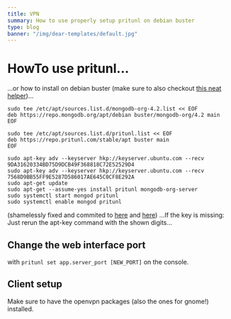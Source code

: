 ```yaml
---
title: VPN
summary: How to use properly setup pritunl on debian buster
type: blog
banner: "/img/dear-templates/default.jpg"
---
```


# HowTo use pritunl... #
...or how to install on debian buster (make sure to also checkout [this neat helper](https://gitlab.simonmicro.de/simonmicro/pritunl-fake-api))...

```
sudo tee /etc/apt/sources.list.d/mongodb-org-4.2.list << EOF
deb https://repo.mongodb.org/apt/debian buster/mongodb-org/4.2 main
EOF

sudo tee /etc/apt/sources.list.d/pritunl.list << EOF
deb https://repo.pritunl.com/stable/apt buster main
EOF

sudo apt-key adv --keyserver hkp://keyserver.ubuntu.com --recv 9DA31620334BD75D9DCB49F368818C72E52529D4
sudo apt-key adv --keyserver hkp://keyserver.ubuntu.com --recv 7568D9BB55FF9E5287D586017AE645C0CF8E292A
sudo apt-get update
sudo apt-get --assume-yes install pritunl mongodb-org-server
sudo systemctl start mongod pritunl
sudo systemctl enable mongod pritunl
```
(shamelessly fixed and commited to [here](https://docs.pritunl.com/docs/installation) and [here](https://github.com/pritunl/pritunl))
...If the key is missing: Just rerun the apt-key command with the shown digits...

## Change the web interface port ##
with `pritunl set app.server_port [NEW_PORT]` on the console.

## Client setup ##
Make sure to have the openvpn packages (also the ones for gnome!) installed.
